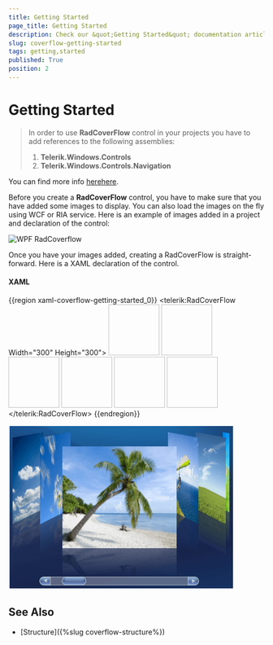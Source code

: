 ```yaml
---
title: Getting Started
page_title: Getting Started
description: Check our &quot;Getting Started&quot; documentation article for the RadCoverflow {{ site.framework_name }} control.
slug: coverflow-getting-started
tags: getting,started
published: True
position: 2
---
```


# Getting Started

>In order to use __RadCoverFlow__ control in your projects you have to add references to the following assemblies:
>	1. __Telerik.Windows.Controls__
>	1. __Telerik.Windows.Controls.Navigation__

You can find more info [here](http://www.telerik.com/help/silverlight/installation-installing-controls-dependencies.html)[here](http://www.telerik.com/help/wpf/installation-installing-controls-dependencies.html).

Before you create a __RadCoverFlow__ control, you have to make sure that you have added some images to display. You can also load the images on the fly using WCF or RIA service. Here is an example of images added in a project and declaration of the control:

![WPF RadCoverflow ](images/RadCoverFlow_Basics.gif)

Once you have your images added, creating a RadCoverFlow is straight-forward. Here is a XAML declaration of the control.

#### __XAML__

{{region xaml-coverflow-getting-started_0}}
	<telerik:RadCoverFlow Width="300" Height="300">
	 <Image Source="images/1371213801_a9b202fc31_o.jpg" Stretch="None" Width="100" Height="100"/>
	 <Image Source="images/1689886185_a282cccabb_o.jpg" Stretch="None" Width="100" Height="100"/>
	 <Image Source="images/1690737096_bd5d67c642_o.jpg" Stretch="None" Width="100" Height="100"/>
	 <Image Source="images/1690740304_d3424d6548_o.jpg" Stretch="None" Width="100" Height="100"/>
	 <Image Source="images/1690745290_53ea993e47_o.jpg" Stretch="None" Width="100" Height="100"/>
	 <Image Source="images/1690748478_3135a4b5f0_o.jpg" Stretch="None" Width="100" Height="100"/>
	</telerik:RadCoverFlow>
{{endregion}}

![WPF RadCoverflow ](images/RadCoverFlow.png)

## See Also

 * [Structure]({%slug coverflow-structure%})
